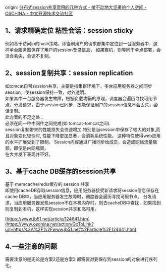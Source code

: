 origin: [分布式session共享常用的几种方式 - 啃不动地大坚果的个人空间 - OSCHINA - 中文开源技术交流社区](https://my.oschina.net/dajianguo/blog/1830585)

## 1、请求精确定位 粘性会话：session sticky

例如基于访问ip的hash策略，即当前用户的请求都集中定位到一台服务器中，这样单台服务器保存了用户的session登录信息， 如果宕机，则等同于单点部署，会话会丢失，会话不复制。

## 2、session复制共享：session replication

如tomcat自带session共享，主要是指集群环境下，多台应用服务器之间同步session，使session保持一致，对外透明。  
如果其中一台服务器发生故障，根据负载均衡的原理，调度器会遍历寻找可用节点，分发请求，由于session已同步，故能保证用户的session信息不会丢失，会话复制。  
此方案的不足之处：  
必须在同一种中间件之间完成(如:tomcat-tomcat之间).  
session复制带来的性能损失会快速增加.特别是当session中保存了较大的对象,而且对象变化较快时, 性能下降更加显著，会消耗系统性能。 这种特性使得web应用的水平扩展受到了限制。 Session内容通过广播同步给成员，会造成网络流量瓶颈，即便是内网瓶颈。  
在大并发下表现并不好。

## 3、基于cache DB缓存的session共享

基于 memcache/redis缓存的 session 共享  
即使用cacheDB存取session信息，应用服务器接受新请求将session信息保存在cache DB中，当应用服务器发生故障时，调度器会遍历寻找可用节点， 分发请求，当应用服务器发现session不在本机内存时，则去cacheDB中查找，如果找到则复制到本机，这样实现session共享和高可用。

[https://www.jb51.net/article/124641.htm](https://www.oschina.net/action/GoToLink?url=https%3A%2F%2Fwww.jb51.net%2Farticle%2F124641.htm)

## 4.一些注意的问题

需要注意的是无论是方案2还是方案3 都需要对要保存到session的对象进行序列化。